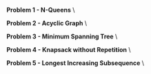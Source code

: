 **Problem 1 - N-Queens** \

**Problem 2 - Acyclic Graph** \

**Problem 3 - Minimum Spanning Tree** \

**Problem 4 - Knapsack without Repetition** \

**Problem 5 - Longest Increasing Subsequence** \
